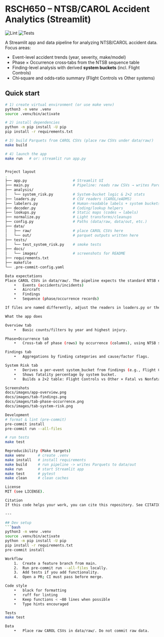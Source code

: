 # RSCH650 – NTSB/CAROL Accident Analytics (Streamlit)

![Lint](https://github.com/flyguy221-ERAU/RSCH650/actions/workflows/pre-commit.yml/badge.svg)
![Tests](https://github.com/flyguy221-ERAU/RSCH650/actions/workflows/pytest.yml/badge.svg)

A Streamlit app and data pipeline for analyzing NTSB/CAROL accident data.
Focus areas:
- Event-level accident trends (year, severity, make/model)
- Phase × Occurrence cross‑tabs from the NTSB sequence table
- Finding-level analysis with derived **system buckets** (incl. Flight Controls)
- Chi‑square and odds‑ratio summary (Flight Controls vs Other systems)

## Quick start

```bash
# 1) create virtual environment (or use make venv)
python3 -m venv .venv
source .venv/bin/activate

# 2) install dependencies
python -m pip install -U pip
pip install -r requirements.txt

# 3) build Parquets from CAROL CSVs (place raw CSVs under data/raw/)
make build

# 4) launch the app
make run   # or: streamlit run app.py


Project layout
.
├── app.py                     # Streamlit UI
├── main.py                    # Pipeline: reads raw CSVs → writes Parquets
├── analysis/
│   └── system_risk.py         # System-bucket logic & 2×2 stats
├── loaders.py                 # CSV readers (CAROL/eADMS)
├── labelers.py                # Human-readable labels + system buckets
├── decoder.py                 # Coding/lookup helpers
├── lookups.py                 # Static maps (codes → labels)
├── normalize.py               # Light transforms/cleanups
├── config.py                  # Paths (data/raw, data/out, etc.)
├── data/
│   ├── raw/                   # place CAROL CSVs here
│   └── out/                   # parquet outputs written here
├── tests/
│   └── test_system_risk.py    # smoke tests
├── docs/
│   └── images/                # screenshots for README
├── requirements.txt
├── makefile
└── .pre-commit-config.yaml

Data expectations
Place CAROL CSVs in data/raw/. The pipeline expects the standard NTSB export tables:
	•	Events (accidents/incidents)
	•	Aircraft
	•	Findings
	•	Sequence (phase/occurrence records)

If files are named differently, adjust the readers in loaders.py or the paths in config.py.

What the app does

Overview tab
	•	Basic counts/filters by year and highest injury.

Phase×Occurrence tab
	•	Cross‑tab of phase (rows) by occurrence (columns), using NTSB sequence coding.

Findings tab
	•	Aggregations by finding categories and cause/factor flags.

System Risk tab
	•	Derives a per‑event system_bucket from findings (e.g., Flight Controls, Powerplant, Hydraulics, Avionics, Landing Gear, Airframe, Other/Unknown).
	•	Shows fatality percentage by system bucket.
	•	Builds a 2×2 table: Flight Controls vs Other × Fatal vs Nonfatal, with chi‑square and odds ratio.

Screenshots
docs/images/app-overview.png
docs/images/tab-findings.png
docs/images/tab-phase-occurrence.png
docs/images/tab-system-risk.png

Development
# format & lint (pre-commit)
pre-commit install
pre-commit run --all-files

# run tests
make test

Reproducibility (Make targets)
make venv      # create .venv
make install   # install requirements
make build     # run pipeline -> writes Parquets to data/out
make run       # start Streamlit app
make test      # pytest
make clean     # clean caches

License
MIT (see LICENSE).

Citation
If this code helps your work, you can cite this repository. See CITATION.cff.

---

## Dev setup
```bash
python3 -m venv .venv
source .venv/bin/activate
python -m pip install -U pip
pip install -r requirements.txt
pre-commit install

Workflow
	1.	Create a feature branch from main.
	2.	Run pre-commit run --all-files locally.
	3.	Add tests if you add functionality.
	4.	Open a PR; CI must pass before merge.

Code style
	•	black for formatting
	•	ruff for linting
	•	Keep functions < ~80 lines when possible
	•	Type hints encouraged

Tests
make test

Data
	•	Place raw CAROL CSVs in data/raw/. Do not commit raw data.
